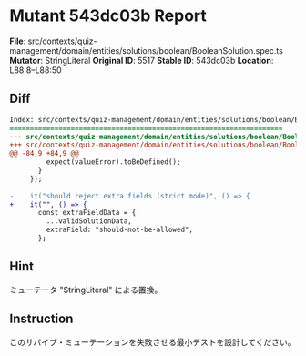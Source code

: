 # Mutant 543dc03b Report

**File**: src/contexts/quiz-management/domain/entities/solutions/boolean/BooleanSolution.spec.ts
**Mutator**: StringLiteral
**Original ID**: 5517
**Stable ID**: 543dc03b
**Location**: L88:8–L88:50

## Diff

```diff
Index: src/contexts/quiz-management/domain/entities/solutions/boolean/BooleanSolution.spec.ts
===================================================================
--- src/contexts/quiz-management/domain/entities/solutions/boolean/BooleanSolution.spec.ts	original
+++ src/contexts/quiz-management/domain/entities/solutions/boolean/BooleanSolution.spec.ts	mutated #5517
@@ -84,9 +84,9 @@
         expect(valueError).toBeDefined();
       }
     });
 
-    it("should reject extra fields (strict mode)", () => {
+    it("", () => {
       const extraFieldData = {
         ...validSolutionData,
         extraField: "should-not-be-allowed",
       };
```

## Hint

ミューテータ "StringLiteral" による置換。

## Instruction

このサバイブ・ミューテーションを失敗させる最小テストを設計してください。
